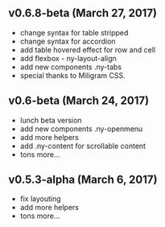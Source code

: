 ## v0.6.8-beta (March 27, 2017)
- change syntax for table stripped 
- change syntax for accordion
- add table hovered effect for row and cell 
- add flexbox - ny-layout-align
- add new components .ny-tabs
- special thanks to Miligram CSS.

## v0.6-beta (March 24, 2017)
- lunch beta version
- add new components .ny-openmenu
- add more helpers 
- add .ny-content for scrollable content
- tons more...

## v0.5.3-alpha (March 6, 2017)
- fix layouting
- add more helpers 
- tons more...